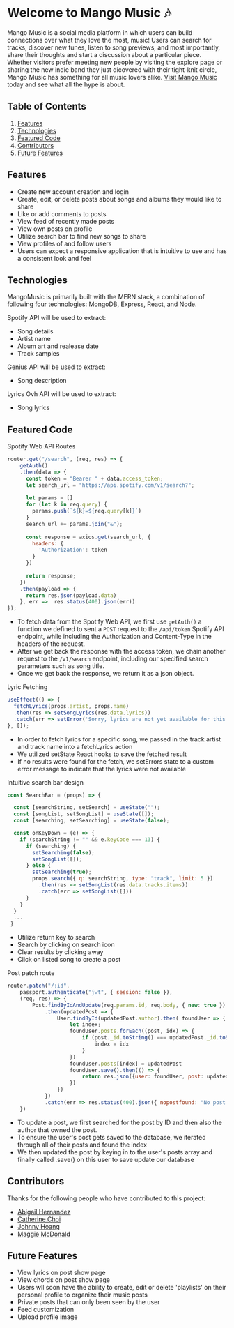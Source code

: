 # Welcome to Mango Music 🎶 

Mango Music is a social media platform in which users can build connections over what they love the most, music! Users can search for tracks, discover new tunes, listen to song previews, and most importantly, share their thoughts and start a discussion about a particular piece. Whether visitors prefer meeting new people by visiting the explore page or sharing the new indie band they just dicovered with their tight-knit circle, Mango Music has something for all music lovers alike. [Visit Mango Music](https://mango-music-fsp.herokuapp.com/#/welcome) today and see what all the hype is about.

## Table of Contents

1. [Features](#features)
2. [Technologies](#technologies)
3. [Featured Code](#featured-code)
4. [Contributors](#contributors)
5. [Future Features](#future-features)

## Features
* Create new account creation and login
* Create, edit, or delete posts about songs and albums they would like to share
* Like or add comments to posts
* View feed of recently made posts
* View own posts on profile
* Utilize search bar to find new songs to share
* View profiles of and follow users
* Users can expect a responsive application that is intuitive to use and has a consistent look and feel

## Technologies
MangoMusic is primarily built with the MERN stack, a combination of following four technologies: MongoDB, Express, React, and Node.

Spotify API will be used to extract:
* Song details
* Artist name
* Album art and realease date
* Track samples

Genius API will be used to extract:
* Song description

Lyrics Ovh API will be used to extract:
* Song lyrics

## Featured Code
Spotify Web API Routes
``` js
router.get("/search", (req, res) => {
    getAuth()
    .then(data => {
      const token = "Bearer " + data.access_token;
      let search_url = "https://api.spotify.com/v1/search?";
      
      let params = []
      for (let k in req.query) {
        params.push(`${k}=${req.query[k]}`)
      }
      search_url += params.join("&");
      
      const response = axios.get(search_url, {
        headers: { 
          'Authorization': token
        }
      })
      
      return response;
    })
    .then(payload => {
      return res.json(payload.data)
    }, err =>  res.status(400).json(err))
});
```
* To fetch data from the Spotify Web API, we first use `getAuth()` a function we defined to sent a `POST` request to the `/api/token` Spotify API endpoint, while including the Authorization and Content-Type in the headers of the request.
* After we get back the response with the access token, we chain another request to the `/v1/search` endpoint, including our specified search parameters such as song title.  
* Once we get back the response, we return it as a json object.

Lyric Fetching
```js
useEffect(() => {
  fetchLyrics(props.artist, props.name)
  .then(res => setSongLyrics(res.data.lyrics))
  .catch(err => setError('Sorry, lyrics are not yet available for this song.'))
}, []);
```

* In order to fetch lyrics for a specific song, we passed in the track artist and track name into a fetchLyrics action
* We utilized setState React hooks to save the fetched result
* If no results were found for the fetch, we setErrors state to a custom error message to indicate that the lyrics were not available

Intuitive search bar design
```js
const SearchBar = (props) => {

  const [searchString, setSearch] = useState("");
  const [songList, setSongList] = useState([]);
  const [searching, setSearching] = useState(false);

  const onKeyDown = (e) => {
    if (searchString != "" && e.keyCode === 13) {
      if (searching) {
        setSearching(false);
        setSongList([]);
      } else {
        setSearching(true);
        props.search({ q: searchString, type: "track", limit: 5 })
          .then(res => setSongList(res.data.tracks.items))
          .catch(err => setSongList([]))
      }
    }
  }
  ...
 }
```
* Utilize return key to search
* Search by clicking on search icon
* Clear results by clicking away
* Click on listed song to create a post


Post patch route
```js
router.patch("/:id",
    passport.authenticate("jwt", { session: false }),
    (req, res) => {
        Post.findByIdAndUpdate(req.params.id, req.body, { new: true })
            .then(updatedPost => {
                User.findById(updatedPost.author).then( foundUser => {
                    let index;
                    foundUser.posts.forEach((post, idx) => {
                        if (post._id.toString() === updatedPost._id.toString()) {
                            index = idx
                        }
                    })
                    foundUser.posts[index] = updatedPost
                    foundUser.save().then(() => {
                        return res.json({user: foundUser, post: updatedPost})
                    })
                })
            })
            .catch(err => res.status(400).json({ nopostfound: "No post found by that ID" }))
    })
```
* To update a post, we first searched for the post by ID and then also the author that owned the post.
* To ensure the user's post gets saved to the database, we iterated through all of their posts and found the index
* We then updated the post by keying in to the user's posts array and finally called .save() on this user to save 
update our database


## Contributors
Thanks for the following people who have contributed to this project:
* [Abigail Hernandez](https://github.com/Shhmabbey)
* [Catherine Choi](https://github.com/Catherine-M-Choi)
* [Johnny Hoang](https://github.com/johnnyhoang510)
* [Maggie McDonald](https://github.com/kingbloopy) 

## Future Features
* View lyrics on post show page
* View chords on post show page
* Users wll soon have the ability to create, edit or delete 'playlists' on their personal profile to organize their music posts
* Private posts that can only been seen by the user
* Feed customization
* Upload profile image
